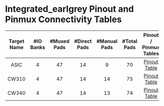 # Integrated_earlgrey Pinout and Pinmux Connectivity Tables
<!--
DO NOT EDIT THIS FILE DIRECTLY.
It has been generated with the following command:
util/topgen.py -t hw/top_integrated_earlgrey/data/top_integrated_earlgrey.hjson -o hw/top_integrated_earlgrey/
-->
|  Target Name  |  #IO Banks  |  #Muxed Pads  |  #Direct Pads  |  #Manual Pads  |  #Total Pads  |      Pinout / Pinmux Tables       |
|:-------------:|:-----------:|:-------------:|:--------------:|:--------------:|:-------------:|:---------------------------------:|
|     ASIC      |      4      |      47       |       14       |       9        |      70       | [Pinout Table](./pinout_asic.md)  |
|     CW310     |      4      |      47       |       14       |       14       |      75       | [Pinout Table](./pinout_cw310.md) |
|     CW340     |      4      |      47       |       14       |       13       |      74       | [Pinout Table](./pinout_cw340.md) |
